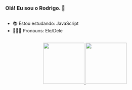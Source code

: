 ### Olá! Eu sou o Rodrigo. 👾

##

- 📚 Estou estudando: JavaScript
- 👨🏾‍🎓 Pronouns: Ele/Dele

##

<div align="center">
  <a href="https://github.com/rdgopadilha">
  <img height="130em" src="https://github-readme-stats.vercel.app/api?username=rdgopadilha&show_icons=true&theme=tokyonight&include_all_commits=true&count_private=true"/>
  <img height="130em" src="https://github-readme-stats.vercel.app/api/top-langs/?username=rdgopadilha&layout=compact&langs_count=7&theme=tokyonight"/>
</div>
  
##
